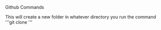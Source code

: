Github Commands

This will create a new folder in whatever directory you run the command
'''git clone <url>'''


